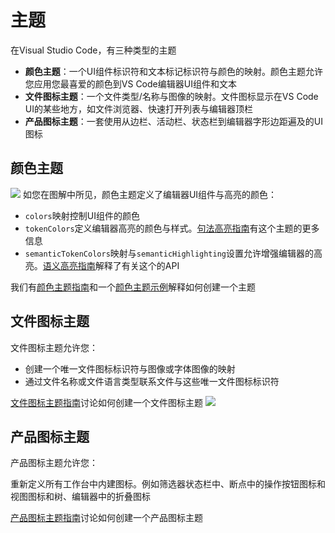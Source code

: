 # 主题
在Visual Studio Code，有三种类型的主题
- **颜色主题**：一个UI组件标识符和文本标记标识符与颜色的映射。颜色主题允许您应用您最喜爱的颜色到VS Code编辑器UI组件和文本
- **文件图标主题**：一个文件类型/名称与图像的映射。文件图标显示在VS Code UI的某些地方，如文件浏览器、快速打开列表与编辑器顶栏
- **产品图标主题**：一套使用从边栏、活动栏、状态栏到编辑器字形边距遍及的UI图标
## 颜色主题
![](https://code.visualstudio.com/assets/api/extension-capabilities/theming/color-theme.png)
如您在图解中所见，颜色主题定义了编辑器UI组件与高亮的颜色：
- `colors`映射控制UI组件的颜色
- `tokenColors`定义编辑器高亮的颜色与样式。[句法高亮指南](/6.%20%E8%AF%AD%E8%A8%80%E6%89%A9%E5%B1%95/2.%20%E5%8F%A5%E6%B3%95%E9%AB%98%E4%BA%AE%E6%8C%87%E5%8D%97.md)有这个主题的更多信息
- `semanticTokenColors`映射与`semanticHighlighting`设置允许增强编辑器的高亮。[语义高亮指南](/6.%20%E8%AF%AD%E8%A8%80%E6%89%A9%E5%B1%95/3.%20%E8%AF%AD%E4%B9%89%E9%AB%98%E4%BA%AE%E6%8C%87%E5%8D%97.md)解释了有关这个的API

我们有[颜色主题指南](/4.%20%E6%89%A9%E5%B1%95%E6%8C%87%E5%8D%97/3.%20%E9%A2%9C%E8%89%B2%E4%B8%BB%E9%A2%98.md)和一个[颜色主题示例](https://github.com/microsoft/vscode-extension-samples/tree/main/theme-sample)解释如何创建一个主题
## 文件图标主题
文件图标主题允许您：
- 创建一个唯一文件图标标识符与图像或字体图像的映射
- 通过文件名称或文件语言类型联系文件与这些唯一文件图标标识符

[文件图标主题指南](/4.%20%E6%89%A9%E5%B1%95%E6%8C%87%E5%8D%97/4.%20%E6%96%87%E4%BB%B6%E5%9B%BE%E6%A0%87%E4%B8%BB%E9%A2%98.md)讨论如何创建一个文件图标主题
![](https://code.visualstudio.com/assets/api/extension-capabilities/theming/file-icon-theme.png)
## 产品图标主题
产品图标主题允许您：

重新定义所有工作台中内建图标。例如筛选器状态栏中、断点中的操作按钮图标和视图图标和树、编辑器中的折叠图标

[产品图标主题指南](/4.%20%E6%89%A9%E5%B1%95%E6%8C%87%E5%8D%97/5.%20%E4%BA%A7%E5%93%81%E5%9B%BE%E6%A0%87%E4%B8%BB%E9%A2%98.md)讨论如何创建一个产品图标主题